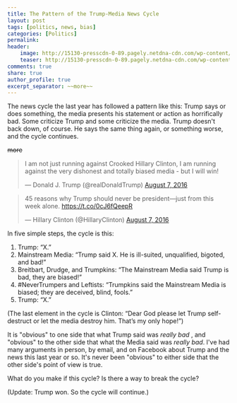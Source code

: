 ```yaml
---
title: The Pattern of the Trump-Media News Cycle
layout: post
tags: [politics, news, bias]
categories: [Politics]
permalink: 
header:
    image: http://15130-presscdn-0-89.pagely.netdna-cdn.com/wp-content/uploads/2016/05/Trump__Clinton-2.jpg
    teaser: http://15130-presscdn-0-89.pagely.netdna-cdn.com/wp-content/uploads/2016/05/Trump__Clinton-2.jpg
comments: true
share: true
author_profile: true
excerpt_separator: ~~more~~
---
```



The news cycle the last year has followed a pattern like this: Trump says or does something, the media presents his statement or action as horrifically bad. Some criticize Trump and some criticize the media. Trump doesn't back down, of course. He says the same thing again, or something worse, and the cycle continues. 

~~more~~

<blockquote class="twitter-tweet" data-lang="en"><p lang="en" dir="ltr">I am not just running against Crooked Hillary Clinton, I am running against the very dishonest and totally biased media - but I will win!</p>&mdash; Donald J. Trump (@realDonaldTrump) <a href="https://twitter.com/realDonaldTrump/status/762104411707568128">August 7, 2016</a></blockquote>

<blockquote class="twitter-tweet" data-lang="en"><p lang="en" dir="ltr">45 reasons why Trump should never be president—just from this week alone. <a href="https://t.co/0cJ6fQeepR">https://t.co/0cJ6fQeepR</a></p>&mdash; Hillary Clinton (@HillaryClinton) <a href="https://twitter.com/HillaryClinton/status/762076523432116224">August 7, 2016</a></blockquote>


In five simple steps, the cycle is this: 

1. Trump: “X.” 
2. Mainstream Media: “Trump said X. He is ill-suited, unqualified, bigoted, and bad!”
3. Breitbart, Drudge, and Trumpkins: “The Mainstream Media said Trump is bad, they are biased!”
4. #NeverTrumpers and Leftists: “Trumpkins said the Mainstream Media is biased; they are deceived, blind, fools.”
5. Trump: “X.” 

(The last element in the cycle is Clinton: “Dear God please let Trump self-destruct or let the media destroy him. That’s my only hope!”)

It is "obvious" to one side that what Trump said was *really bad* , and "obvious" to the other side that what the Media said was *really bad*.  I've had many arguments in person, by email, and on Facebook about Trump and the news this last year or so. It's never been "obvious" to either side that the other side's point of view is true. 

What do you make if this cycle? Is there a way to break the cycle? 

(Update: Trump won. So the cycle will continue.)


<script async src="//platform.twitter.com/widgets.js" charset="utf-8"></script>

